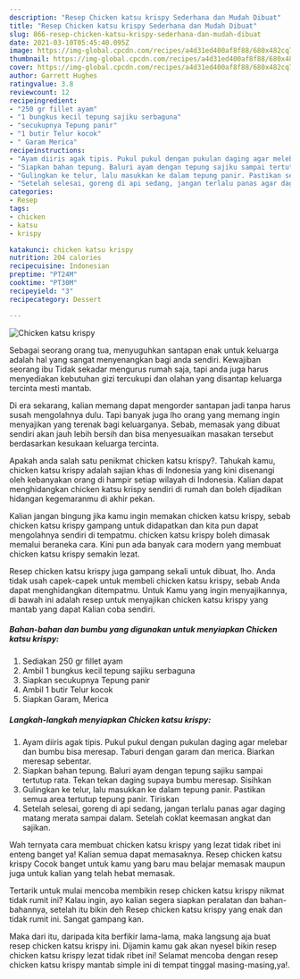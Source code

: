 ```yaml
---
description: "Resep Chicken katsu krispy Sederhana dan Mudah Dibuat"
title: "Resep Chicken katsu krispy Sederhana dan Mudah Dibuat"
slug: 866-resep-chicken-katsu-krispy-sederhana-dan-mudah-dibuat
date: 2021-03-10T05:45:40.095Z
image: https://img-global.cpcdn.com/recipes/a4d31ed400af8f88/680x482cq70/chicken-katsu-krispy-foto-resep-utama.jpg
thumbnail: https://img-global.cpcdn.com/recipes/a4d31ed400af8f88/680x482cq70/chicken-katsu-krispy-foto-resep-utama.jpg
cover: https://img-global.cpcdn.com/recipes/a4d31ed400af8f88/680x482cq70/chicken-katsu-krispy-foto-resep-utama.jpg
author: Garrett Hughes
ratingvalue: 3.8
reviewcount: 12
recipeingredient:
- "250 gr fillet ayam"
- "1 bungkus kecil tepung sajiku serbaguna"
- "secukupnya Tepung panir"
- "1 butir Telur kocok"
- " Garam Merica"
recipeinstructions:
- "Ayam diiris agak tipis. Pukul pukul dengan pukulan daging agar melebar dan bumbu bisa meresap. Taburi dengan garam dan merica. Biarkan meresap sebentar."
- "Siapkan bahan tepung. Baluri ayam dengan tepung sajiku sampai tertutup rata. Tekan tekan daging supaya bumbu meresap. Sisihkan"
- "Gulingkan ke telur, lalu masukkan ke dalam tepung panir. Pastikan semua area tertutup tepung panir. Tiriskan"
- "Setelah selesai, goreng di api sedang, jangan terlalu panas agar daging matang merata sampai dalam. Setelah coklat keemasan angkat dan sajikan."
categories:
- Resep
tags:
- chicken
- katsu
- krispy

katakunci: chicken katsu krispy 
nutrition: 204 calories
recipecuisine: Indonesian
preptime: "PT24M"
cooktime: "PT30M"
recipeyield: "3"
recipecategory: Dessert

---
```



![Chicken katsu krispy](https://img-global.cpcdn.com/recipes/a4d31ed400af8f88/680x482cq70/chicken-katsu-krispy-foto-resep-utama.jpg)

Sebagai seorang orang tua, menyuguhkan santapan enak untuk keluarga adalah hal yang sangat menyenangkan bagi anda sendiri. Kewajiban seorang ibu Tidak sekadar mengurus rumah saja, tapi anda juga harus menyediakan kebutuhan gizi tercukupi dan olahan yang disantap keluarga tercinta mesti mantab.

Di era  sekarang, kalian memang dapat mengorder santapan jadi tanpa harus susah mengolahnya dulu. Tapi banyak juga lho orang yang memang ingin menyajikan yang terenak bagi keluarganya. Sebab, memasak yang dibuat sendiri akan jauh lebih bersih dan bisa menyesuaikan masakan tersebut berdasarkan kesukaan keluarga tercinta. 



Apakah anda salah satu penikmat chicken katsu krispy?. Tahukah kamu, chicken katsu krispy adalah sajian khas di Indonesia yang kini disenangi oleh kebanyakan orang di hampir setiap wilayah di Indonesia. Kalian dapat menghidangkan chicken katsu krispy sendiri di rumah dan boleh dijadikan hidangan kegemaranmu di akhir pekan.

Kalian jangan bingung jika kamu ingin memakan chicken katsu krispy, sebab chicken katsu krispy gampang untuk didapatkan dan kita pun dapat mengolahnya sendiri di tempatmu. chicken katsu krispy boleh dimasak memalui beraneka cara. Kini pun ada banyak cara modern yang membuat chicken katsu krispy semakin lezat.

Resep chicken katsu krispy juga gampang sekali untuk dibuat, lho. Anda tidak usah capek-capek untuk membeli chicken katsu krispy, sebab Anda dapat menghidangkan ditempatmu. Untuk Kamu yang ingin menyajikannya, di bawah ini adalah resep untuk menyajikan chicken katsu krispy yang mantab yang dapat Kalian coba sendiri.

<!--inarticleads1-->

##### Bahan-bahan dan bumbu yang digunakan untuk menyiapkan Chicken katsu krispy:

1. Sediakan 250 gr fillet ayam
1. Ambil 1 bungkus kecil tepung sajiku serbaguna
1. Siapkan secukupnya Tepung panir
1. Ambil 1 butir Telur kocok
1. Siapkan  Garam, Merica




<!--inarticleads2-->

##### Langkah-langkah menyiapkan Chicken katsu krispy:

1. Ayam diiris agak tipis. Pukul pukul dengan pukulan daging agar melebar dan bumbu bisa meresap. Taburi dengan garam dan merica. Biarkan meresap sebentar.
1. Siapkan bahan tepung. Baluri ayam dengan tepung sajiku sampai tertutup rata. Tekan tekan daging supaya bumbu meresap. Sisihkan
1. Gulingkan ke telur, lalu masukkan ke dalam tepung panir. Pastikan semua area tertutup tepung panir. Tiriskan
1. Setelah selesai, goreng di api sedang, jangan terlalu panas agar daging matang merata sampai dalam. Setelah coklat keemasan angkat dan sajikan.




Wah ternyata cara membuat chicken katsu krispy yang lezat tidak ribet ini enteng banget ya! Kalian semua dapat memasaknya. Resep chicken katsu krispy Cocok banget untuk kamu yang baru mau belajar memasak maupun juga untuk kalian yang telah hebat memasak.

Tertarik untuk mulai mencoba membikin resep chicken katsu krispy nikmat tidak rumit ini? Kalau ingin, ayo kalian segera siapkan peralatan dan bahan-bahannya, setelah itu bikin deh Resep chicken katsu krispy yang enak dan tidak rumit ini. Sangat gampang kan. 

Maka dari itu, daripada kita berfikir lama-lama, maka langsung aja buat resep chicken katsu krispy ini. Dijamin kamu gak akan nyesel bikin resep chicken katsu krispy lezat tidak ribet ini! Selamat mencoba dengan resep chicken katsu krispy mantab simple ini di tempat tinggal masing-masing,ya!.

